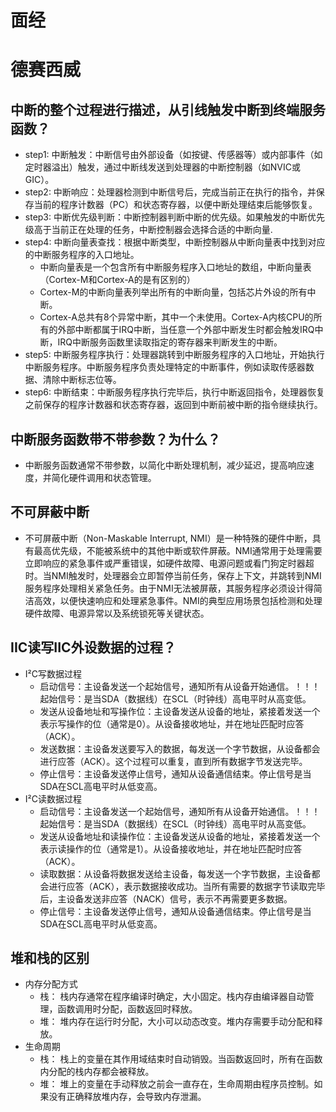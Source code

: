 # 面经
# 德赛西威
## 中断的整个过程进行描述，从引线触发中断到终端服务函数？
- step1: 中断触发：中断信号由外部设备（如按键、传感器等）或内部事件（如定时器溢出）触发，通过中断线发送到处理器的中断控制器（如NVIC或GIC）。
- step2: 中断响应：处理器检测到中断信号后，完成当前正在执行的指令，并保存当前的程序计数器（PC）和状态寄存器，以便中断处理结束后能够恢复。
- step3: 中断优先级判断：中断控制器判断中断的优先级。如果触发的中断优先级高于当前正在处理的任务，中断控制器会选择合适的中断向量.
- step4: 中断向量表查找：根据中断类型，中断控制器从中断向量表中找到对应的中断服务程序的入口地址。
  - 中断向量表是一个包含所有中断服务程序入口地址的数组，中断向量表（Cortex-M和Cortex-A的是有区别的）
  - Cortex-M的中断向量表列举出所有的中断向量，包括芯片外设的所有中断。
  - Cortex-A总共有8个异常中断，其中一个未使用。Cortex-A内核CPU的所有的外部中断都属于IRQ中断，当任意一个外部中断发生时都会触发IRQ中断，IRQ中断服务函数里读取指定的寄存器来判断发生的中断。
- step5: 中断服务程序执行：处理器跳转到中断服务程序的入口地址，开始执行中断服务程序。中断服务程序负责处理特定的中断事件，例如读取传感器数据、清除中断标志位等。
- step6: 中断结束：中断服务程序执行完毕后，执行中断返回指令，处理器恢复之前保存的程序计数器和状态寄存器，返回到中断前被中断的指令继续执行。  
  
## 中断服务函数带不带参数？为什么？
- 中断服务函数通常不带参数，以简化中断处理机制，减少延迟，提高响应速度，并简化硬件调用和状态管理。
  
##  不可屏蔽中断
- 不可屏蔽中断（Non-Maskable Interrupt, NMI）是一种特殊的硬件中断，具有最高优先级，不能被系统中的其他中断或软件屏蔽。NMI通常用于处理需要立即响应的紧急事件或严重错误，如硬件故障、电源问题或看门狗定时器超时。当NMI触发时，处理器会立即暂停当前任务，保存上下文，并跳转到NMI服务程序处理相关紧急任务。由于NMI无法被屏蔽，其服务程序必须设计得简洁高效，以便快速响应和处理紧急事件。NMI的典型应用场景包括检测和处理硬件故障、电源异常以及系统锁死等关键状态。
  
## IIC读写IIC外设数据的过程？
- I²C写数据过程
  - 启动信号：主设备发送一个起始信号，通知所有从设备开始通信。！！！起始信号：是当SDA（数据线）在SCL（时钟线）高电平时从高变低。
  - 发送从设备地址和写操作位：主设备发送从设备的地址，紧接着发送一个表示写操作的位（通常是0）。从设备接收地址，并在地址匹配时应答（ACK）。
  - 发送数据：主设备发送要写入的数据，每发送一个字节数据，从设备都会进行应答（ACK）。这个过程可以重复，直到所有数据字节发送完毕。
  - 停止信号：主设备发送停止信号，通知从设备通信结束。停止信号是当SDA在SCL高电平时从低变高。
- I²C读数据过程
  - 启动信号：主设备发送一个起始信号，通知所有从设备开始通信。！！！起始信号：是当SDA（数据线）在SCL（时钟线）高电平时从高变低。
  - 发送从设备地址和读操作位：主设备发送从设备的地址，紧接着发送一个表示读操作的位（通常是1）。从设备接收地址，并在地址匹配时应答（ACK）。
  - 读取数据：从设备将数据发送给主设备，每发送一个字节数据，主设备都会进行应答（ACK），表示数据接收成功。当所有需要的数据字节读取完毕后，主设备发送非应答（NACK）信号，表示不再需要更多数据。
  - 停止信号：主设备发送停止信号，通知从设备通信结束。停止信号是当SDA在SCL高电平时从低变高。

## 堆和栈的区别
- 内存分配方式
  - 栈： 栈内存通常在程序编译时确定，大小固定。栈内存由编译器自动管理，函数调用时分配，函数返回时释放。
  - 堆： 堆内存在运行时分配，大小可以动态改变。堆内存需要手动分配和释放。
- 生命周期
  - 栈： 栈上的变量在其作用域结束时自动销毁。当函数返回时，所有在函数内分配的栈内存都会被释放。
  - 堆： 堆上的变量在手动释放之前会一直存在，生命周期由程序员控制。如果没有正确释放堆内存，会导致内存泄漏。     
